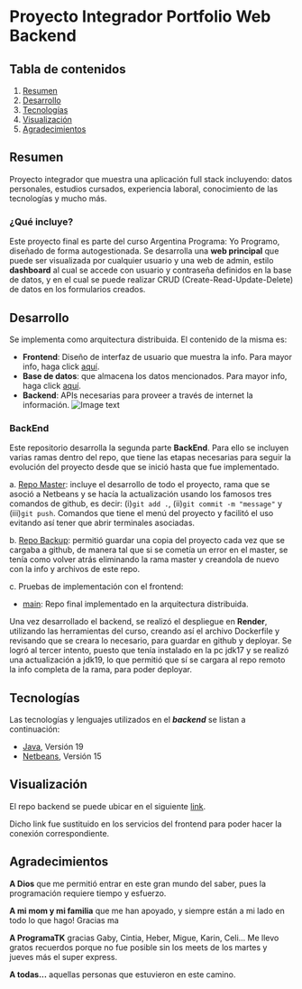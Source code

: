 # Proyecto Integrador Portfolio Web Backend
## Tabla de contenidos
1. [Resumen](#resumen)
2. [Desarrollo](#desarrollo)
3. [Tecnologías](#tecnologias)
4. [Visualización](#visualizacion)
5. [Agradecimientos](#agradecimientos)



## Resumen

Proyecto integrador que muestra una aplicación full stack incluyendo: datos personales, estudios cursados, experiencia laboral, conocimiento de las tecnologías y mucho más.


### ¿Qué incluye?

Este proyecto final es parte del curso Argentina Programa: Yo Programo, diseñado de forma autogestionada.
Se desarrolla una **web principal** que puede ser visualizada por cualquier usuario y una web de admin, estilo **dashboard** al cual se accede con usuario y contraseña definidos en la base de datos, y en el cual se puede realizar CRUD (Create-Read-Update-Delete) de datos en los formularios creados.



## Desarrollo

Se implementa como arquitectura distribuida. El contenido de la misma es:
 * **Frontend**: Diseño de interfaz de usuario que muestra la info. Para mayor info, haga click [aquí](https://github.com/mariemelendez88/PortfolioFrontEnd).
 * **Base de datos**: que almacena los datos mencionados. Para mayor info, haga click [aquí](https://github.com/mariemelendez88/PortfolioDatabase).
 * **Backend**: APIs necesarias para proveer a través de internet la información.
![Image text](https://i.ibb.co/LYPRjwG/Arquitectura.png)


### BackEnd

Este repositorio desarrolla la segunda parte **BackEnd**.
Para ello se incluyen varias ramas dentro del repo, que tiene las etapas necesarias para seguir la evolución del proyecto desde que se inició hasta que fue implementado.

a. [Repo Master](https://github.com/mariemelendez88/PortfolioBackEnd/tree/master): incluye el desarrollo de todo el proyecto, rama que se asoció a Netbeans y se hacía la actualización usando los famosos tres comandos de github, es decir: (i)```git add .```, (ii)```git commit -m "message"``` y (iii)```git push```. Comandos que tiene el menú del proyecto y facilitó el uso evitando así tener que abrir terminales asociadas.

b. [Repo Backup](https://github.com/mariemelendez88/PortfolioBackEnd/tree/backup): permitió guardar una copia del proyecto cada vez que se cargaba a github, de manera tal que si se cometía un error en el master, se tenía como volver atrás eliminando la rama master y creandola de nuevo con la info y archivos de este repo.

c. Pruebas de implementación con el frontend:

* [main](https://github.com/mariemelendez88/PortfolioBackEnd): Repo final implementado en la arquitectura distribuida.

Una vez desarrollado el backend, se realizó el despliegue en **Render**, utilizando las herramientas del curso, creando así el archivo Dockerfile y revisando que se creara lo necesario, para guardar en github y deployar. Se logró al tercer intento, puesto que tenía instalado en la pc jdk17 y se realizó una actualización a jdk19, lo que permitió que sí se cargara al repo remoto la info completa de la rama, para poder deployar.


## Tecnologías

Las tecnologías y lenguajes utilizados en el ***backend*** se listan a continuación:
* [Java](https://www.oracle.com/java/technologies/javase/jdk19-archive-downloads.html), Versión 19
* [Netbeans](https://netbeans.apache.org/download/nb15/), Versión 15


## Visualización

El repo backend se puede ubicar en el siguiente [link](https://portfoliobackend-ab8p.onrender.com). 

Dicho link fue sustituido en los servicios del frontend para poder hacer la conexión correspondiente.


## Agradecimientos
**A Dios** que me permitió entrar en este gran mundo del saber, pues la programación requiere tiempo y esfuerzo.

**A mi mom y mi familia** que me han apoyado, y siempre están a mi lado en todo lo que hago! Gracias ma

**A ProgramaTK** gracias Gaby, Cintia, Heber, Migue, Karin, Celi... Me llevo gratos recuerdos porque no fue posible sin los meets de los martes y jueves más el super express.

**A todas...** aquellas personas que estuvieron en este camino.
